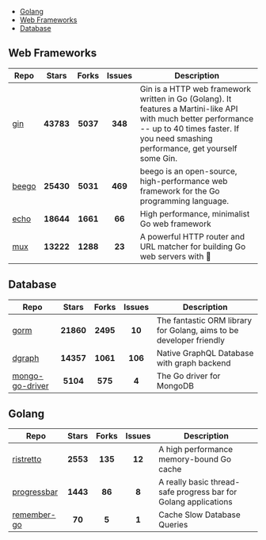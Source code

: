 
- [Golang](#golang)
- [Web Frameworks](#web-frameworks)
- [Database](#database)

## Web Frameworks

| Repo | Stars  | Forks  | Issues | Description |
| ---- | :----: | :----: | :----: | ----------- |
| [gin](https://github.com/gin-gonic/gin) | **43783** | **5037** | **348** | Gin is a HTTP web framework written in Go (Golang). It features a Martini-like API with much better performance -- up to 40 times faster. If you need smashing performance, get yourself some Gin. |
| [beego](https://github.com/astaxie/beego) | **25430** | **5031** | **469** | beego is an open-source, high-performance web framework for the Go programming language. |
| [echo](https://github.com/labstack/echo) | **18644** | **1661** | **66** | High performance, minimalist Go web framework |
| [mux](https://github.com/gorilla/mux) | **13222** | **1288** | **23** | A powerful HTTP router and URL matcher for building Go web servers with 🦍 |

## Database

| Repo | Stars  | Forks  | Issues | Description |
| ---- | :----: | :----: | :----: | ----------- |
| [gorm](https://github.com/go-gorm/gorm) | **21860** | **2495** | **10** | The fantastic ORM library for Golang, aims to be developer friendly |
| [dgraph](https://github.com/dgraph-io/dgraph) | **14357** | **1061** | **106** | Native GraphQL Database with graph backend |
| [mongo-go-driver](https://github.com/mongodb/mongo-go-driver) | **5104** | **575** | **4** | The Go driver for MongoDB |

## Golang

| Repo | Stars  | Forks  | Issues | Description |
| ---- | :----: | :----: | :----: | ----------- |
| [ristretto](https://github.com/dgraph-io/ristretto) | **2553** | **135** | **12** | A high performance memory-bound Go cache |
| [progressbar](https://github.com/schollz/progressbar) | **1443** | **86** | **8** | A really basic thread-safe progress bar for Golang applications |
| [remember-go](https://github.com/rocketlaunchr/remember-go) | **70** | **5** | **1** | Cache Slow Database Queries |
